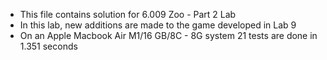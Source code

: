 - This file contains solution for 6.009 Zoo - Part 2 Lab
- In this lab, new additions are made to the game developed in Lab 9 
- On an Apple Macbook Air M1/16 GB/8C - 8G system 21 tests are done in 1.351 seconds

